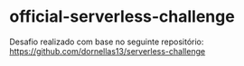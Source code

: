 # official-serverless-challenge
Desafio realizado com base no seguinte repositório: https://github.com/dornellas13/serverless-challenge

